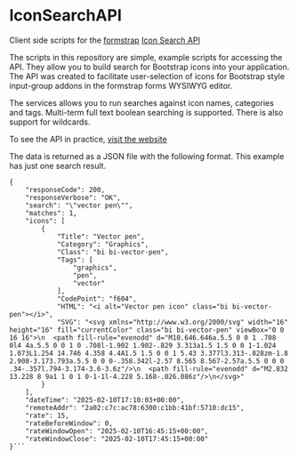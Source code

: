 # IconSearchAPI
Client side scripts for the [formstrap](https://formstrap.com) [Icon Search API](https://formstrap.com/IconSearchAPI)

The scripts in this repository are simple, example scripts for accessing the API. They allow you to build search for Bootstrap icons into your application. The API was created to facilitate user-selection of icons for Bootstrap style input-group addons in the formstrap forms WYSIWYG editor.

The services allows you to run searches against icon names, categories and tags. Multi-term full text boolean searching is supported. There is also support for wildcards. 

To see the API in practice, [visit the website](https://formstrap.com/IconSearchAPI)

The data is returned as a JSON file with the following format. This example has just one search result.
```
{
	"responseCode": 200,
	"responseVerbose": "OK",
	"search": "\"vector pen\"",
	"matches": 1,
	"icons": [
		{
			"Title": "Vector pen",
			"Category": "Graphics",
			"Class": "bi bi-vector-pen",
			"Tags": [
				"graphics",
				"pen",
				"vector"
			],
			"CodePoint": "f604",
			"HTML": "<i alt="Vector pen icon" class="bi bi-vector-pen"></i>",
			"SVG": "<svg xmlns="http://www.w3.org/2000/svg" width="16" height="16" fill="currentColor" class="bi bi-vector-pen" viewBox="0 0 16 16">\n  <path fill-rule="evenodd" d="M10.646.646a.5.5 0 0 1 .708 0l4 4a.5.5 0 0 1 0 .708l-1.902 1.902-.829 3.313a1.5 1.5 0 0 1-1.024 1.073L1.254 14.746 4.358 4.4A1.5 1.5 0 0 1 5.43 3.377l3.313-.828zm-1.8 2.908-3.173.793a.5.5 0 0 0-.358.342l-2.57 8.565 8.567-2.57a.5.5 0 0 0 .34-.357l.794-3.174-3.6-3.6z"/>\n  <path fill-rule="evenodd" d="M2.832 13.228 8 9a1 1 0 1 0-1-1l-4.228 5.168-.026.086z"/>\n</svg>"
		}
	],
	"dateTime": "2025-02-10T17:10:03+00:00",
	"remoteAddr": "2a02:c7c:ac78:6300:c1bb:41bf:5710:dc15",
	"rate": 15,
	"rateBeforeWindow": 0,
	"rateWindowOpen": "2025-02-10T16:45:15+00:00",
	"rateWindowClose": "2025-02-10T17:45:15+00:00"
}```
